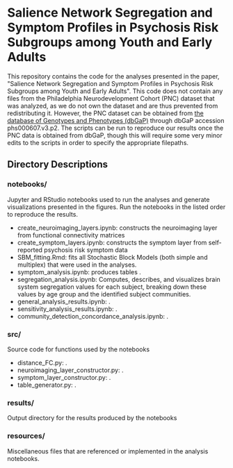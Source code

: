 # Salience Network Segregation and Symptom Profiles in Psychosis Risk Subgroups among Youth and Early Adults
This repository contains the code for the analyses presented in the paper, "Salience Network Segregation and Symptom Profiles in Psychosis Risk Subgroups among Youth and Early Adults". This code does not contain any files from the Philadelphia Neurodevelopment Cohort (PNC) dataset that was analyzed, as we do not own the dataset and are thus prevented from redistributing it. However, the PNC dataset can be obtained from [the database of Genotypes and Phenotypes (dbGaP)](http://www.ncbi.nlm.nih.gov/sites/entrez?db=gap) through dbGaP accession phs000607.v3.p2. The scripts can be run to reproduce our results once the PNC data is obtained from dbGaP, though this will require some very minor edits to the scripts in order to specify the appropriate filepaths.

## Directory Descriptions

### notebooks/
Jupyter and RStudio notebooks used to run the analyses and generate visualizations presented in the figures. Run the notebooks in the listed order to reproduce the results.
* create_neuroimaging_layers.ipynb: constructs the neuroimaging layer from functional connectivity matrices
* create_symptom_layers.ipynb: constructs the symptom layer from self-reported psychosis risk symptom data
* SBM_fitting.Rmd: fits all Stochastic Block Models (both simple and multiplex) that were used in the analyses.
* symptom_analysis.ipynb: produces tables .
* segregation_analysis.ipynb: Computes, describes, and visualizes brain system segregation values for each subject, breaking down these values by age group and the identified subject communities.
* general_analysis_results.ipynb: .
* sensitivity_analysis_results.ipynb: .
* community_detection_concordance_analysis.ipynb: .

### src/
Source code for functions used by the notebooks
* distance_FC.py: .
* neuroimaging_layer_constructor.py: .
* symptom_layer_constructor.py: .
* table_generator.py: .

### results/
Output directory for the results produced by the notebooks

### resources/
Miscellaneous files that are referenced or implemented in the analysis notebooks.

